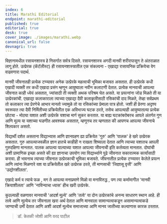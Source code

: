 ```yaml
---
index: 6
title: Marathi Editorial
endpoint: marathi-editorial
published: true
editorial: true
desk: true
cover_image: ./images/marathi.webp
canonical_url: false
devnagri: true
---
```


विज्ञानामधील रसायनशास्त्र हे निसर्गात सर्वत्र दिसते. रसायनशास्त्र अगदी मानवी शरीरापासून ते अंतराळात लागू होते. उत्प्रेरक (कॅटॅलीस्ट) ही रसायनशास्त्रातील एक संकल्पना - एखाद्या रासायनिक प्रक्रियेचा वेग वाढवणारा पदार्थ.

मानवी जीवनातही प्रत्येक टप्प्यावर अनेक उत्प्रेरके महत्वाची भूमिका बजावत असतात. ही उत्प्रेरके कधी एखादी व्यक्ती तर कधी एखादा प्रसंग म्हणून आयुष्याला नवीन कलाटणी देतात. प्रत्येक मानवाची आपल्या जीवनात काही ध्येयं असतात, ज्यांसाठी ती व्यक्ती अथक परिश्रम घेत असते. या प्रयत्नांना जोड मिळते ती या उत्प्रेरकांची. एखाद्या कलाकाराला त्याच्या एखाद्या दैवी कलाकृतीसाठी रसिकांची दाद मिळते, तेव्हा सर्वप्रथम तो कलाकार त्या प्रेरणेचे आभार मानतो ज्यामुळे तो या रसिकांच्या प्रेमाला पात्र होतो. जशी ही प्रेरणा अदृश्य स्वरूपात त्या दैवी निर्मितीच्या प्रक्रियेतील एक अविभाज्य घटक ठरते, तसेच आपल्याही आयुष्यातल्या प्रत्येक छोट्या - मोठ्या यशात अशी उत्प्रेरके यशाचा मार्ग सुकर करतात. या बाह्य घटकांबरोबरच आपले अंतर्गत गुण आणि मूल्य या यशाच्या घडणीत आवश्यक असतात, म्हणूनच तर म्हणतात की आपणच आपल्या जीवनाचे शिल्पकार असतो.

विद्यार्थी दशेत असताना विद्याभ्यास आणि ज्ञानग्रहण ह्या प्रक्रियेत 'गुरु' आणि 'पालक' हे खरे उत्प्रेरक असतात. गुरु आपल्याजवळील ज्ञान हातचे काहीही न राखता शिष्याला देतात आणि त्याच्या यशातच आपली गुरुदक्षिणा मानतात. पालक आपल्या पाल्याच्या यशात आपल्या जीवनाची इति कर्तव्यता मानतात. दोघांची अशी प्रामाणिक इच्छा असते की ह्या ज्ञानाचा उपयोग त्या विद्यार्थ्याने पुढे जीवनात सकारात्मक कार्यांसाठी करावा. ही भावनाच त्याच्या जीवनात उत्प्रेरकाची भूमिका बजावते.
जीवनातील प्रत्येक टप्प्यावर केलेले प्रयत्न आणि त्यांना मिळणारे यश या प्रक्रियेतील खरे उत्प्रेरक ठरते, ती माणसाची 'जिज्ञासू वृत्ती' आणि 'उद्योगशीलता'.

एखादे कर्म व त्याचे फळ , मग ते आपल्या मनाप्रमाणे मिळो वा मनाविरुद्ध , पण त्या कर्मामागील 'मानवी क्रियाशीलता' आणि 'नाविन्याचा ध्यास' हीच खरी उत्प्रेरके.

कुठल्याही वळणावर मानवाची 'आदर्श मूल्ये' आणि 'तत्वे' या दोन उत्प्रेरकांचे अनन्य साधारण स्थान आहे. ही तत्वे आणि मूल्येच तर जीवनाला खरा अर्थ देतात आणि मानवाला सामान्यत्वाकडून असामान्यत्वाकडे जाण्याची उर्मी देतात आणि अशी आदर्श मूल्येच समाजाच्या आणि मानव जातीच्या कल्याणास कारक ठरतात.

> डॉ. केतकी जोशी आणि वरद पाटील
